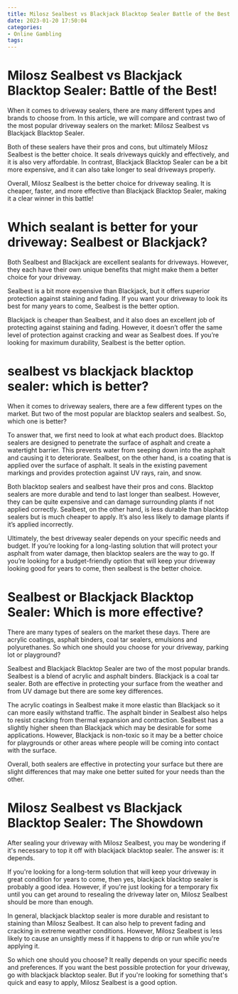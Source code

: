 ```yaml
---
title: Milosz Sealbest vs Blackjack Blacktop Sealer Battle of the Best!
date: 2023-01-20 17:50:04
categories:
- Online Gambling
tags:
---
```



# Milosz Sealbest vs Blackjack Blacktop Sealer: Battle of the Best!

When it comes to driveway sealers, there are many different types and brands to choose from. In this article, we will compare and contrast two of the most popular driveway sealers on the market: Milosz Sealbest vs Blackjack Blacktop Sealer.

Both of these sealers have their pros and cons, but ultimately Milosz Sealbest is the better choice. It seals driveways quickly and effectively, and it is also very affordable. In contrast, Blackjack Blacktop Sealer can be a bit more expensive, and it can also take longer to seal driveways properly.

Overall, Milosz Sealbest is the better choice for driveway sealing. It is cheaper, faster, and more effective than Blackjack Blacktop Sealer, making it a clear winner in this battle!

#  Which sealant is better for your driveway: Sealbest or Blackjack?

Both Sealbest and Blackjack are excellent sealants for driveways. However, they each have their own unique benefits that might make them a better choice for your driveway.

Sealbest is a bit more expensive than Blackjack, but it offers superior protection against staining and fading. If you want your driveway to look its best for many years to come, Sealbest is the better option.

Blackjack is cheaper than Sealbest, and it also does an excellent job of protecting against staining and fading. However, it doesn’t offer the same level of protection against cracking and wear as Sealbest does. If you’re looking for maximum durability, Sealbest is the better option.

#  sealbest vs blackjack blacktop sealer: which is better?

When it comes to driveway sealers, there are a few different types on the market. But two of the most popular are blacktop sealers and sealbest. So, which one is better?

To answer that, we first need to look at what each product does. Blacktop sealers are designed to penetrate the surface of asphalt and create a watertight barrier. This prevents water from seeping down into the asphalt and causing it to deteriorate. Sealbest, on the other hand, is a coating that is applied over the surface of asphalt. It seals in the existing pavement markings and provides protection against UV rays, rain, and snow.

Both blacktop sealers and sealbest have their pros and cons. Blacktop sealers are more durable and tend to last longer than sealbest. However, they can be quite expensive and can damage surrounding plants if not applied correctly. Sealbest, on the other hand, is less durable than blacktop sealers but is much cheaper to apply. It’s also less likely to damage plants if it’s applied incorrectly.

Ultimately, the best driveway sealer depends on your specific needs and budget. If you’re looking for a long-lasting solution that will protect your asphalt from water damage, then blacktop sealers are the way to go. If you’re looking for a budget-friendly option that will keep your driveway looking good for years to come, then sealbest is the better choice.

#  Sealbest or Blackjack Blacktop Sealer: Which is more effective?

There are many types of sealers on the market these days. There are acrylic coatings, asphalt binders, coal tar sealers, emulsions and polyurethanes. So which one should you choose for your driveway, parking lot or playground?

Sealbest and Blackjack Blacktop Sealer are two of the most popular brands. Sealbest is a blend of acrylic and asphalt binders. Blackjack is a coal tar sealer. Both are effective in protecting your surface from the weather and from UV damage but there are some key differences.

The acrylic coatings in Sealbest make it more elastic than Blackjack so it can more easily withstand traffic. The asphalt binder in Sealbest also helps to resist cracking from thermal expansion and contraction. Sealbest has a slightly higher sheen than Blackjack which may be desirable for some applications. However, Blackjack is non-toxic so it may be a better choice for playgrounds or other areas where people will be coming into contact with the surface.

Overall, both sealers are effective in protecting your surface but there are slight differences that may make one better suited for your needs than the other.

#  Milosz Sealbest vs Blackjack Blacktop Sealer: The Showdown

After sealing your driveway with Milosz Sealbest, you may be wondering if it's necessary to top it off with blackjack blacktop sealer. The answer is: it depends.

If you're looking for a long-term solution that will keep your driveway in great condition for years to come, then yes, blackjack blacktop sealer is probably a good idea. However, if you're just looking for a temporary fix until you can get around to resealing the driveway later on, Milosz Sealbest should be more than enough.

In general, blackjack blacktop sealer is more durable and resistant to staining than Milosz Sealbest. It can also help to prevent fading and cracking in extreme weather conditions. However, Milosz Sealbest is less likely to cause an unsightly mess if it happens to drip or run while you're applying it.

So which one should you choose? It really depends on your specific needs and preferences. If you want the best possible protection for your driveway, go with blackjack blacktop sealer. But if you're looking for something that's quick and easy to apply, Milosz Sealbest is a good option.